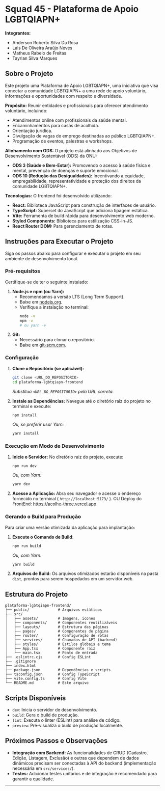 # Squad 45 - Plataforma de Apoio LGBTQIAPN+ 
**Integrantes:** 
*   Anderson Roberto Silva Da Rosa
*   Lais De Oliveira Araújo Neves
*   Matheus Rabelo de Freitas
*   Tayrlan Silva Marques

## Sobre o Projeto

Este projeto uma Plataforma de Apoio LGBTQIAPN+, uma iniciativa que visa conectar a comunidade LGBTQIAPN+ a uma rede de apoio voluntário, informações e oportunidades com respeito e diversidade.

**Propósito:** Reunir entidades e profissionais para oferecer atendimento voluntário, incluindo:
*   Atendimentos online com profissionais da saúde mental.
*   Encaminhamentos para casas de acolhida.
*   Orientação jurídica.
*   Divulgação de vagas de emprego destinadas ao público LGBTQIAPN+.
*   Programação de eventos, palestras e workshops.

**Alinhamento com ODS:** O projeto está alinhado aos Objetivos de Desenvolvimento Sustentável (ODS) da ONU:
*   **ODS 3 (Saúde e Bem-Estar):** Promovendo o acesso à saúde física e mental, prevenção de doenças e suporte emocional.
*   **ODS 10 (Redução das Desigualdades):** Incentivando a equidade, empregabilidade, representatividade e proteção dos direitos da comunidade LGBTQIAPN+.

**Tecnologias:** O frontend foi desenvolvido utilizando:
*   **React:** Biblioteca JavaScript para construção de interfaces de usuário.
*   **TypeScript:** Superset do JavaScript que adiciona tipagem estática.
*   **Vite:** Ferramenta de build rápida para desenvolvimento web moderno.
*   **Styled Components:** Biblioteca para estilização CSS-in-JS.
*   **React Router DOM:** Para gerenciamento de rotas.

## Instruções para Executar o Projeto

Siga os passos abaixo para configurar e executar o projeto em seu ambiente de desenvolvimento local.

### Pré-requisitos

Certifique-se de ter o seguinte instalado:

1.  **Node.js e npm (ou Yarn):**
    *   Recomendamos a versão LTS (Long Term Support).
    *   Baixe em [nodejs.org](https://nodejs.org/).
    *   Verifique a instalação no terminal:
        ```bash
        node -v
        npm -v
        # ou yarn -v
        ```
2.  **Git:**
    *   Necessário para clonar o repositório.
    *   Baixe em [git-scm.com](https://git-scm.com/).

### Configuração

1.  **Clone o Repositório (se aplicável):**
    ```bash
    git clone <URL_DO_REPOSITORIO>
    cd plataforma-lgbtqiapn-frontend
    ```
    *Substitua `<URL_DO_REPOSITORIO>` pela URL correta.*

2.  **Instale as Dependências:**
    Navegue até o diretório raiz do projeto no terminal e execute:
    ```bash
    npm install
    ```
    *Ou, se preferir usar Yarn:*
    ```bash
    yarn install
    ```

### Execução em Modo de Desenvolvimento

1.  **Inicie o Servidor:**
    No diretório raiz do projeto, execute:
    ```bash
    npm run dev
    ```
    *Ou, com Yarn:*
    ```bash
    yarn dev
    ```
2.  **Acesse a Aplicação:**
    Abra seu navegador e acesse o endereço fornecido no terminal ( `http://localhost:5173/` ). OU
    Deploy do FrontEnd: https://acolhe-three.vercel.app

### Gerando o Build para Produção

Para criar uma versão otimizada da aplicação para implantação:

1.  **Execute o Comando de Build:**
    ```bash
    npm run build
    ```
    *Ou, com Yarn:*
    ```bash
    yarn build
    ```
2.  **Arquivos de Build:**
    Os arquivos otimizados estarão disponíveis na pasta `dist`, prontos para serem hospedados em um servidor web.

## Estrutura do Projeto

```
plataforma-lgbtqiapn-frontend/
├── public/             # Arquivos estáticos
├── src/
│   ├── assets/         # Imagens, ícones
│   ├── components/     # Componentes reutilizáveis
│   ├── layouts/        # Estrutura das páginas
│   ├── pages/          # Componentes de página
│   ├── router/         # Configuração de rotas
│   ├── services/       # Chamadas de API (backend)
│   ├── styles/         # Estilos globais e tema
│   ├── App.tsx         # Componente raiz
│   └── main.tsx        # Ponto de entrada
├── .eslintrc.cjs       # Config ESLint
├── .gitignore
├── index.html
├── package.json        # Dependências e scripts
├── tsconfig.json       # Config TypeScript
├── vite.config.ts      # Config Vite
└── README.md           # Este arquivo
```

## Scripts Disponíveis

*   `dev`: Inicia o servidor de desenvolvimento.
*   `build`: Gera o build de produção.
*   `lint`: Executa o linter (ESLint) para análise de código.
*   `preview`: Pré-visualiza o build de produção localmente.

## Próximos Passos e Observações

*   **Integração com Backend:** As funcionalidades de CRUD (Cadastro, Edição, Listagem, Exclusão) e outras que dependem de dados dinâmicos precisam ser conectadas à API do backend (implementação necessária em `src/services/`).
*   **Testes:** Adicionar testes unitários e de integração é recomendado para garantir a qualidade.

---
